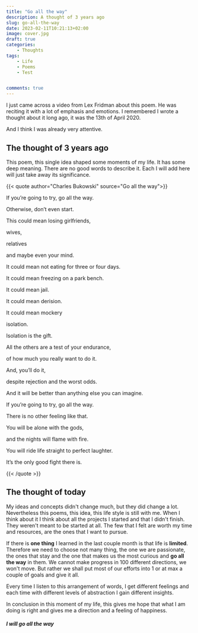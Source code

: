 ```yaml
---
title: "Go all the way"
description: A thought of 3 years ago
slug: go-all-the-way
date: 2023-02-11T10:21:13+02:00
image: cover.jpg
draft: true
categories:
    - Thoughts
tags:
    - Life
    - Poems
    - Test


comments: true
---
```


I just came across a video from Lex Fridman about this poem. He was reciting it with a lot of emphasis and emotions. I remembered I wrote a thought about it long ago,
it was the 13th of April 2020. 

And I think I was already very attentive.


## The thought of 3 years ago

This poem, this single idea shaped some moments of my life. It has some deep meaning. There are no good words to describe it. Each I will add here will just take away its significance.

{{< quote author="Charles Bukowski" source="Go all the way">}}

If you’re going to try, go all the way.

Otherwise, don’t even start. 

This could mean losing girlfriends, 

wives, 

relatives 

and maybe even your mind. 

It could mean not eating for three or four days. 

It could mean freezing on a park bench. 

It could mean jail. 

It could mean derision. 

It could mean mockery 

isolation.
 
Isolation is the gift. 

All the others are a test of your endurance,

of how much you really want to do it. 

And, you’ll do it, 

despite rejection and the worst odds. 

And it will be better than anything else you can imagine. 

If you’re going to try, go all the way. 

There is no other feeling like that. 

You will be alone with the gods, 

and the nights will flame with fire. 

You will ride life straight to perfect laughter. 

It’s the only good fight there is.

{{< /quote >}}

## The thought of today

My ideas and concepts didn't change much, but they did change a lot. Nevertheless this poems, this idea, this life style is still with me. When I think about it I think about all the projects I started and that I didn't finish. They weren't meant to be started at all. The few that I felt are worth my time and resources, are the ones that I want to pursue. 

If there is **one thing** I learned in the last couple month is that life is **limited**. Therefore we need to choose not many thing, the one we are passionate, the ones that stay and the one that makes us the most curious and **go all the way** in them. We cannot make progress in 100 different directions, we won't move. But rather we shall put most of our efforts into 1 or at max a couple of goals and give it all.

Every time I listen to this arrangement of words, I get different feelings and each time with different levels of abstraction I gain different insights.

In conclusion in this moment of my life, this gives me hope that what I am doing is right and gives me a direction and a feeling of happiness.

##### I will go all the way